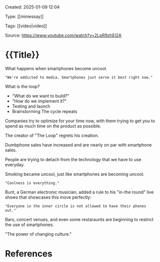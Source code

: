 Created: 2025-01-09 12:04

Type: [[miniessay]] 

Tags: [[video|video]]

Source: https://www.youtube.com/watch?v=2LpR9zhEl2A

# {{Title}}

What happens when smartphones become uncool.

    "We're addicted to media. Smartphones just serve it best right now."

What is the loop?

- "What do we want to build?"
- "How do we implement it?"
- Testing and launch
- Brainstorming
The cycle repeats

Companies try to optimize for your time now, with them trying to get you to spend as much time on the product as possible.

The creator of "The Loop" regrets his creation.

Dumbphone sales have increased and are nearly on par with smartphone sales.

People are trying to detach from the technology that we have to use everyday.

Smoking became uncool, just like smartphones are becoming uncool.

    "Coolness is everything."

Bunt, a German electronic musician, added a rule to his "in-the round" live shows that showcases this move perfectly:

    "Everyone in the inner circle is not allowed to have their phones out."

Bars, concert venues, and even some restaraunts are beginning to restrict the use of smartphones.

"The power of changing culture."

# References


